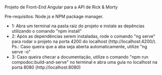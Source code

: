 Projeto de Front-End Angular para a API de Rick & Morty

Pre-requisitos: Node.js e NPM package manager.

<ul>
  <li> 1: Abra um terminal na pasta raiz do projeto e instale as depências utilizando o comando "npm install" </li>
  <li> 2: Após as dependências serem instaladas, rode o comando "ng serve" para rodar o projeto na porta 4200 do localhost (http://localhost:4200/). Ps.: Caso queira que a aba seja aberta automaticamente, utilize "ng serve -o" </li>
  <li> 3: Caso queira checar a documentação, utilize o comando "npm run compodoc:build-and-serve" no terminal e abra uma guia no localhost na porta 8080 (http://localhost:8080) </li>
</ul>
